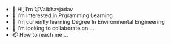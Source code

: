 - 👋 Hi, I’m @Vaibhavjadav
- 👀 I’m interested in Prgramming Learning
- 🌱 I’m currently learning Degree In Environmental Engineering
- 💞️ I’m looking to collaborate on ...
- 📫 How to reach me ...

<!---
Vaibhavjadav/Vaibhavjadav is a ✨ special ✨ repository because its `README.md` (this file) appears on your GitHub profile.
You can click the Preview link to take a look at your changes.
--->
